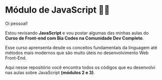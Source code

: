 # Módulo de JavaScript 👩‍💻

Oi pessoal!

Estou revisando **JavaScript** e vou postar algumas das minhas aulas do **Curso de Front-end com Bia Codes na Comunidade Dev Completo**. 

Esse curso aprensenta desde os conceitos fundamentais da linguagem até métodos mais modernos que são muito úteis no desenvolvimento Web Front-End.

Aqui nesse repositório você encontra todos os códigos que eu desenvolvi nas aulas sobre JavaScript **(módulos 2 e 3)**.